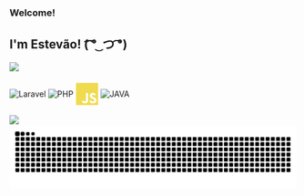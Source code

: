###  Welcome!

<h2> I'm Estevão! (͡ ͡° ͜ つ ͡͡°)</h2>
<div>
  <a href="https://github.com/estevaoaz">
    <img height="180em" src="https://github-readme-stats.vercel.app/api/top-langs/?username=estevaoaz&layout=compact&langs_count=7&theme=dark"/>
<!--     <img height="180em" src="https://github-readme-stats.vercel.app/api?username=estevaoaz&show_icons=true&theme=dark&include_all_commits=true&count_private=true"/> -->
  </a>
</div>
<br>
<div style="display: inline_block">
    <img align="center" alt="Laravel" height="41" width="41" src="https://avatars.githubusercontent.com/u/958072?s=48&v=4">
    <img align="center" alt="PHP" height="40" width="40" src="https://cdn.jsdelivr.net/gh/devicons/devicon/icons/php/php-original.svg">
    <img align="center" alt="Js" height="40" width="40" src="https://raw.githubusercontent.com/devicons/devicon/master/icons/javascript/javascript-plain.svg">
    <img align="center" alt="JAVA" height="50" width="60" src="https://camo.githubusercontent.com/7d4f73e2405350974a916ee8f1fe9372c6342c1897a68da7ad58fed1c73d2a8d/68747470733a2f2f63646e2e6a7364656c6976722e6e65742f67682f64657669636f6e732f64657669636f6e2f69636f6e732f6a6176612f6a6176612d6f726967696e616c2d776f72646d61726b2e737667" data-canonical-src="https://cdn.jsdelivr.net/gh/devicons/devicon/icons/java/java-original-wordmark.svg" style="max-width: 100%;">
</div>
<br>
<a  href="https://www.linkedin.com/in/estev%C3%A3o-azevedo-715a91221/?originalSubdomain=br" target="_blank"><img src="https://img.shields.io/badge/-LinkedIn-%230077B5?style=for-the-badge&logo=linkedin&logoColor=white" target="_blank"></a

![Snake animation](https://github.com/bessax/bessax/blob/output/github-contribution-grid-snake.svg)  
